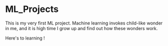 # ML_Projects

This is my very first ML project. Machine learning invokes child-like wonder in me, and it is high time I grow up and find out how these wonders work.

Here's to learning !
